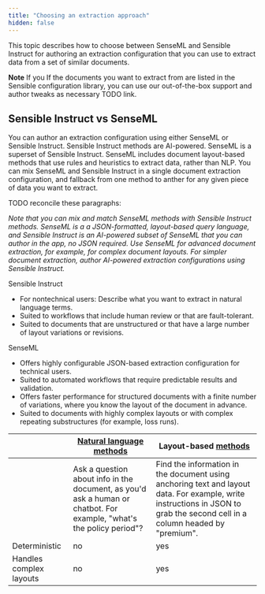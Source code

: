 ```yaml
---
title: "Choosing an extraction approach"
hidden: false
---
```


This topic describes how to choose between SenseML and Sensible Instruct for authoring an extraction configuration that you can use to extract data from a set of similar documents.

**Note** If you If the documents you want to extract from are listed in the Sensible configuration library, you can use our out-of-the-box support and author tweaks as necessary TODO link.

Sensible Instruct vs SenseML
---

You can author an extraction configuration using either SenseML or Sensible Instruct. Sensible Instruct methods are AI-powered. SenseML is a superset of Sensible Instruct. SenseML includes document layout-based methods that use rules and heuristics to extract data, rather than NLP.  You can mix SenseML and Sensible Instruct in a single document extraction configuration, and fallback from one method to anther for any given piece of data you want to extract.



TODO reconcile these paragraphs:

*Note that you can mix and match SenseML methods with Sensible Instruct methods. SenseML is a a JSON-formatted, layout-based query language, and Sensible Instruct is an AI-powered subset of SenseML that you can author in the app, no JSON required. Use SenseML for advanced document extraction, for example, for complex document layouts. For simpler document extraction, author AI-powered extraction configurations using Sensible Instruct.* 

Sensible Instruct

- For nontechnical users: Describe what you want to extract in natural language terms.
- Suited to workflows that include human review or that are fault-tolerant.
- Suited to documents that are unstructured or that have a large number of layout variations or revisions.

SenseML

-  Offers highly configurable JSON-based extraction configuration for technical users.
-  Suited to automated workflows that require predictable results and validation.
-  Offers faster performance for  structured documents with a finite number of variations, where you know the layout of the document in advance.
-  Suited to documents with highly complex layouts or with complex repeating substructures (for example, loss runs).



|                         | [Natural language methods](doc:natural-language-methods)     | Layout-based [methods](doc:methods)                          |
| ----------------------- | ------------------------------------------------------------ | ------------------------------------------------------------ |
|                         | Ask a question about info in the document, as you'd ask a human or chatbot. For example, "what's the policy period"? | Find the information in the document using anchoring text and layout data. For example, write instructions in JSON to grab the second cell in a column headed by "premium". |
| Deterministic           | no                                                           | yes                                                          |
| Handles complex layouts | no                                                           | yes                                                          |



